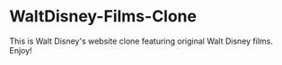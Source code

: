 # WaltDisney-Films-Clone
This is Walt Disney's website clone featuring original Walt Disney films. Enjoy!
